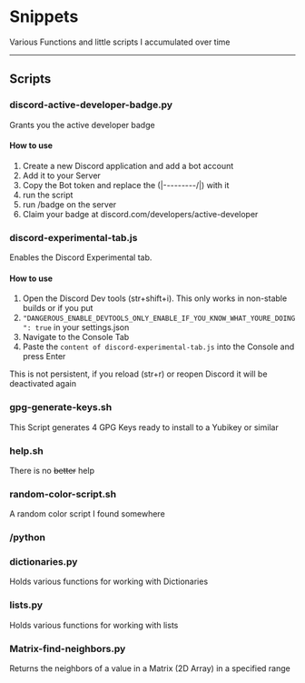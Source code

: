 # Snippets

Various Functions and little scripts I accumulated over time

---

## Scripts

### discord-active-developer-badge.py

Grants you the active developer badge

#### How to use

1. Create a new Discord application and add a bot account
2. Add it to your Server
3. Copy the Bot token and replace the (|\-_-_-_-_-_-_-_-_-/|) with it
4. run the script
5. run /badge on the server
6. Claim your badge at discord.com/developers/active-developer

### discord-experimental-tab.js

Enables the Discord Experimental tab.

#### How to use

1. Open the Discord Dev tools (str+shift+i). This only works in non-stable builds or if you put
2. ```"DANGEROUS_ENABLE_DEVTOOLS_ONLY_ENABLE_IF_YOU_KNOW_WHAT_YOURE_DOING": true``` in your settings.json
3. Navigate to the Console Tab
4. Paste the ```content of discord-experimental-tab.js``` into the Console and press Enter

This is not persistent, if you reload (str+r) or reopen Discord it will be deactivated again

### gpg-generate-keys.sh

This Script generates 4 GPG Keys ready to install to a Yubikey or similar

### help.sh

There is no ~~better~~ help

### random-color-script.sh

A random color script I found somewhere

### /python

### dictionaries.py

Holds various functions for working with Dictionaries

### lists.py

Holds various functions for working with lists

### Matrix-find-neighbors.py

Returns the neighbors of a value in a Matrix (2D Array) in a specified range
